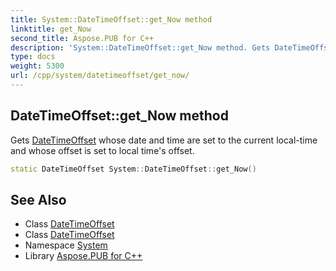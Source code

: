 ```yaml
---
title: System::DateTimeOffset::get_Now method
linktitle: get_Now
second_title: Aspose.PUB for C++
description: 'System::DateTimeOffset::get_Now method. Gets DateTimeOffset whose date and time are set to the current local-time and whose offset is set to local time''s offset in C++.'
type: docs
weight: 5300
url: /cpp/system/datetimeoffset/get_now/
---
```

## DateTimeOffset::get_Now method


Gets [DateTimeOffset](../) whose date and time are set to the current local-time and whose offset is set to local time's offset.

```cpp
static DateTimeOffset System::DateTimeOffset::get_Now()
```

## See Also

* Class [DateTimeOffset](../)
* Class [DateTimeOffset](../)
* Namespace [System](../../)
* Library [Aspose.PUB for C++](../../../)
